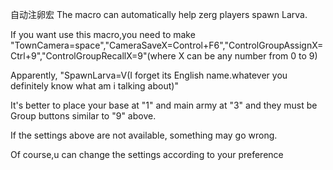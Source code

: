 自动注卵宏
The macro can automatically help zerg players spawn Larva.

If you want use this macro,you need to make "TownCamera=space","CameraSaveX=Control+F6","ControlGroupAssignX=Ctrl+9","ControlGroupRecallX=9"(where X can be any number from 0 to 9)

Apparently, "SpawnLarva=V(I forget its English name.whatever you definitely know what am i talking about)"

It's better to place your base at "1" and main army at "3" and they must be Group buttons similar to "9" above.

If the settings above are not available, something may go wrong.

Of course,u can change the settings according to your preference
